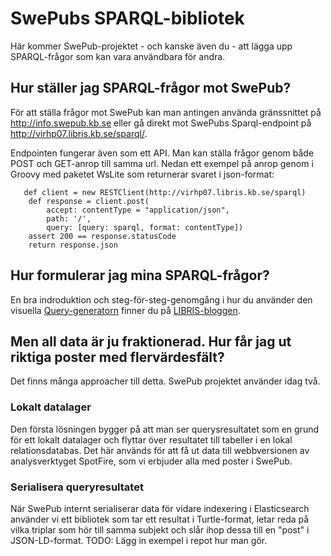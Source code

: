 # SwePubs SPARQL-bibliotek
Här kommer SwePub-projektet - och kanske även du - att lägga upp SPARQL-frågor som kan vara användbara för andra.

## Hur ställer jag SPARQL-frågor mot SwePub?
För att ställa frågor mot SwePub kan man antingen använda gränssnittet på http://info.swepub.kb.se eller gå direkt mot SwePubs Sparql-endpoint på http://virhp07.libris.kb.se/sparql/. 

Endpointen fungerar även som ett API. Man kan ställa frågor genom både POST och GET-anrop till samma url. 
Nedan ett exempel på anrop genom i Groovy med paketet WsLite som returnerar svaret i json-format:    

       def client = new RESTClient(http://virhp07.libris.kb.se/sparql)
        def response = client.post(
            accept: contentType = "application/json",
            path: '/',
            query: [query: sparql, format: contentType])
        assert 200 == response.statusCode
        return response.json   

## Hur formulerar jag mina SPARQL-frågor?
En bra indroduktion och steg-för-steg-genomgång i hur du använder den visuella [Query-generatorn](http://hp07.libris.kb.se/ExploreAndQuery/) finner du på [LIBRIS-bloggen](http://librisbloggen.kb.se/2014/06/18/swepub-analysis-you-can-sparql/).

## Men all data är ju fraktionerad. Hur får jag ut riktiga poster med flervärdesfält?
Det finns många approacher till detta. SwePub projektet använder idag två.
### Lokalt datalager
Den första lösningen bygger på att man ser querysresultatet som en grund för ett lokalt datalager och flyttar över resultatet till tabeller i en lokal relationsdatabas. Det här används för att få ut data till webbversionen av analysverktyget SpotFire, som vi erbjuder alla med poster i SwePub.
### Serialisera queryresultatet
När SwePub internt serialiserar data för vidare indexering i Elasticsearch använder vi ett bibliotek som tar ett resultat i Turtle-format, letar reda på vilka triplar som hör till samma subjekt och slår ihop dessa till en "post" i JSON-LD-format.
TODO: Lägg in exempel i repot hur man gör.


